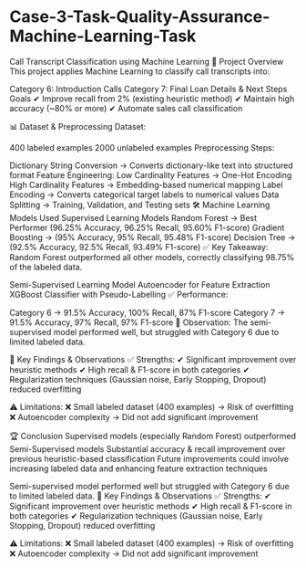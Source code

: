 # Case-3-Task-Quality-Assurance-Machine-Learning-Task
Call Transcript Classification using Machine Learning
📌 Project Overview
This project applies Machine Learning to classify call transcripts into:

Category 6: Introduction Calls
Category 7: Final Loan Details & Next Steps
Goals
✔ Improve recall from 2% (existing heuristic method)
✔ Maintain high accuracy (~80% or more)
✔ Automate sales call classification

📊 Dataset & Preprocessing
Dataset:

400 labeled examples
2000 unlabeled examples
Preprocessing Steps:

Dictionary String Conversion → Converts dictionary-like text into structured format
Feature Engineering:
Low Cardinality Features → One-Hot Encoding
High Cardinality Features → Embedding-based numerical mapping
Label Encoding → Converts categorical target labels to numerical values
Data Splitting → Training, Validation, and Testing sets
🛠 Machine Learning Models Used
Supervised Learning Models
Random Forest → Best Performer (96.25% Accuracy, 96.25% Recall, 95.60% F1-score)
Gradient Boosting → (95% Accuracy, 95% Recall, 95.48% F1-score)
Decision Tree → (92.5% Accuracy, 92.5% Recall, 93.49% F1-score)
✅ Key Takeaway: Random Forest outperformed all other models, correctly classifying 98.75% of the labeled data.

Semi-Supervised Learning Model
Autoencoder for Feature Extraction
XGBoost Classifier with Pseudo-Labelling
✅ Performance:

Category 6 → 91.5% Accuracy, 100% Recall, 87% F1-score
Category 7 → 91.5% Accuracy, 97% Recall, 97% F1-score
📌 Observation: The semi-supervised model performed well, but struggled with Category 6 due to limited labeled data.

🚀 Key Findings & Observations
✅ Strengths:
✔ Significant improvement over heuristic methods
✔ High recall & F1-score in both categories
✔ Regularization techniques (Gaussian noise, Early Stopping, Dropout) reduced overfitting

⚠ Limitations:
❌ Small labeled dataset (400 examples) → Risk of overfitting
❌ Autoencoder complexity → Did not add significant improvement

🏆 Conclusion
Supervised models (especially Random Forest) outperformed Semi-Supervised models
Substantial accuracy & recall improvement over previous heuristic-based classification
Future improvements could involve increasing labeled data and enhancing feature extraction techniques

Semi-supervised model performed well but struggled with Category 6 due to limited labeled data.
🚀 Key Findings & Observations
✅ Strengths:
✔ Significant improvement over heuristic methods
✔ High recall & F1-score in both categories
✔ Regularization techniques (Gaussian noise, Early Stopping, Dropout) reduced overfitting

⚠ Limitations:
❌ Small labeled dataset (400 examples) → Risk of overfitting
❌ Autoencoder complexity → Did not add significant improvement
